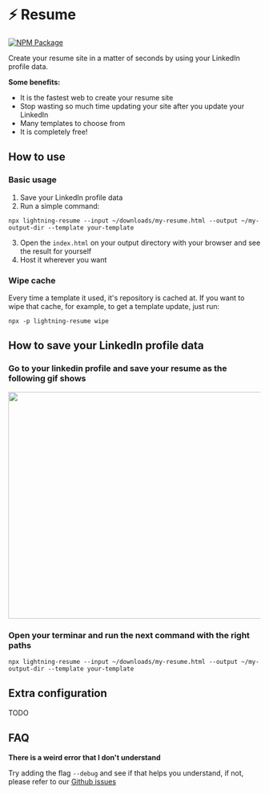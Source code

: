 # :zap: Resume

[![NPM Package](https://img.shields.io/npm/v/lightning-resume.svg?style=flat-square)](https://www.npmjs.org/package/lightning-resume)

Create your resume site in a matter of seconds by using your LinkedIn profile data.

**Some benefits:**

- It is the fastest web to create your resume site
- Stop wasting so much time updating your site after you update your LinkedIn
- Many templates to choose from
- It is completely free!

## How to use

### Basic usage

1. Save your LinkedIn profile data
2. Run a simple command:

```shell
npx lightning-resume --input ~/downloads/my-resume.html --output ~/my-output-dir --template your-template
```

3. Open the `index.html` on your output directory with your browser and see the result for yourself
4. Host it wherever you want

### Wipe cache

Every time a template it used, it's repository is cached at. If you want to wipe that cache, for example, to get a template update, just run:

```shell
npx -p lightning-resume wipe
```

## How to save your LinkedIn profile data

### Go to your linkedin profile and save your resume as the following gif shows

<img src="./save_linkedin_html.gif" width="720" height="452">

### Open your terminar and run the next command with the right paths

```node
npx lightning-resume --input ~/downloads/my-resume.html --output ~/my-output-dir --template your-template
```

## Extra configuration

TODO

## FAQ

**There is a weird error that I don't understand**

Try adding the flag `--debug` and see if that helps you understand, if not, please refer to our [Github issues](https://github.com/lightning-resume/lightning-resume/issues)
